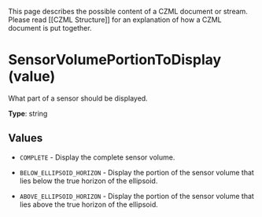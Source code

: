 This page describes the possible content of a CZML document or stream.  Please read [[CZML Structure]] for an explanation of how a CZML document is put together.

# SensorVolumePortionToDisplay (value)

What part of a sensor should be displayed.

**Type**: string

## Values

* `COMPLETE` - Display the complete sensor volume.

* `BELOW_ELLIPSOID_HORIZON` - Display the portion of the sensor volume that lies below the true horizon of the ellipsoid.

* `ABOVE_ELLIPSOID_HORIZON` - Display the portion of the sensor volume that lies above the true horizon of the ellipsoid.

